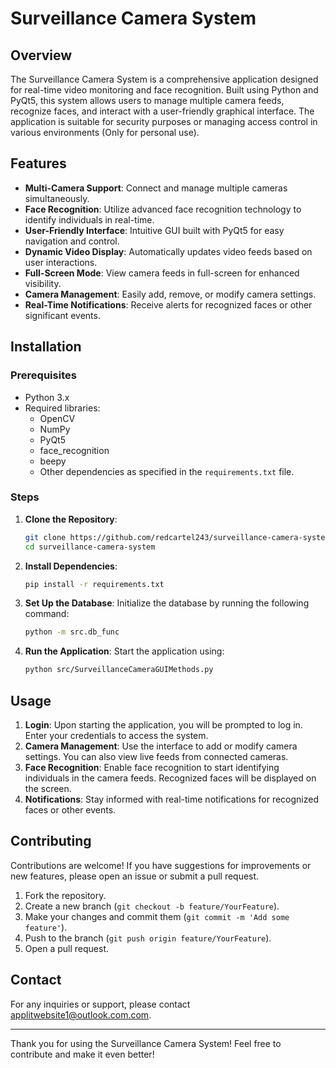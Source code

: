 # Surveillance Camera System

## Overview

The Surveillance Camera System is a comprehensive application designed for real-time video monitoring and face recognition. Built using Python and PyQt5, this system allows users to manage multiple camera feeds, recognize faces, and interact with a user-friendly graphical interface. The application is suitable for security purposes or managing access control in various environments (Only for personal use).

## Features

- **Multi-Camera Support**: Connect and manage multiple cameras simultaneously.
- **Face Recognition**: Utilize advanced face recognition technology to identify individuals in real-time.
- **User-Friendly Interface**: Intuitive GUI built with PyQt5 for easy navigation and control.
- **Dynamic Video Display**: Automatically updates video feeds based on user interactions.
- **Full-Screen Mode**: View camera feeds in full-screen for enhanced visibility.
- **Camera Management**: Easily add, remove, or modify camera settings.
- **Real-Time Notifications**: Receive alerts for recognized faces or other significant events.

## Installation

### Prerequisites

- Python 3.x
- Required libraries:
  - OpenCV
  - NumPy
  - PyQt5
  - face_recognition
  - beepy
  - Other dependencies as specified in the `requirements.txt` file.

### Steps

1. **Clone the Repository**:
   ```bash
   git clone https://github.com/redcartel243/surveillance-camera-system.git
   cd surveillance-camera-system
   ```

2. **Install Dependencies**:
   ```bash
   pip install -r requirements.txt
   ```

3. **Set Up the Database**:
   Initialize the database by running the following command:
   ```bash
   python -m src.db_func
   ```

4. **Run the Application**:
   Start the application using:
   ```bash
   python src/SurveillanceCameraGUIMethods.py
   ```

## Usage

1. **Login**: Upon starting the application, you will be prompted to log in. Enter your credentials to access the system.
2. **Camera Management**: Use the interface to add or modify camera settings. You can also view live feeds from connected cameras.
3. **Face Recognition**: Enable face recognition to start identifying individuals in the camera feeds. Recognized faces will be displayed on the screen.
4. **Notifications**: Stay informed with real-time notifications for recognized faces or other events.

## Contributing

Contributions are welcome! If you have suggestions for improvements or new features, please open an issue or submit a pull request.

1. Fork the repository.
2. Create a new branch (`git checkout -b feature/YourFeature`).
3. Make your changes and commit them (`git commit -m 'Add some feature'`).
4. Push to the branch (`git push origin feature/YourFeature`).
5. Open a pull request.


## Contact

For any inquiries or support, please contact [applitwebsite1@outlook.com.com](mailto:applitwebsite1@outlook.com).

---

Thank you for using the Surveillance Camera System! Feel free to contribute and make it even better!
